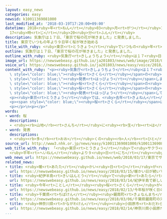 ```yaml
---
layout: easy_news
categories: easy
newsid: k10011369081000
last_modified_at: '2018-03-19T17:20:00+09:00'
datetime: 2018<ruby>年<rt>ねん</rt></ruby>03<ruby>月<rt>がつ</rt></ruby>19<ruby>日<rt>にち</rt></ruby>
  17<ruby>時<rt>じ</rt></ruby>20<ruby>分<rt>ふん</rt></ruby>
description: 気象庁は１７日、「東京で桜の花が咲きました」と発表しました。
title: 東京でいつもの年より９日早く桜が咲き始める
title_with_ruby: <ruby>東京<rt>とうきょう</rt></ruby>でいつもの<ruby>年<rt>とし</rt></ruby>より<ruby>９日<rt>ここのか</rt></ruby><ruby>早<rt>はや</rt></ruby>く<ruby>桜<rt>さくら</rt></ruby>が<ruby>咲<rt>さ</rt></ruby>き<ruby>始<rt>はじ</rt></ruby>める
outline: 気象庁は１７日、「東京で桜の花が咲きました」と発表しました。
outline_with_ruby: <ruby>気象庁<rt>きしょうちょう</rt></ruby>は１７<ruby>日<rt>にち</rt></ruby>、「<ruby>東京<rt>とうきょう</rt></ruby>で<ruby>桜<rt>さくら</rt></ruby>の<ruby>花<rt>はな</rt></ruby>が<ruby>咲<rt>さ</rt></ruby>きました」と<ruby>発表<rt>はっぴょう</rt></ruby>しました。
image_url: https://newswebeasy.github.io/ja201803/news/web/image/2018/03/17/K10011369081_1803171453_1803171454_01_02.jpg
voice_url: https://newswebeasy.github.io/ja201803/news/easy/voice/2018/03/19/k10011369081000.mp3
content_with_ruby: "<p><ruby>気象庁<rt>きしょうちょう</rt></ruby>は１７<ruby>日<rt>にち</rt></ruby>、「<ruby>東京<rt>とうきょう</rt></ruby>で<span\
  \ style=\"color: blue;\"><ruby>桜<rt>さくら</rt></ruby></span>の<ruby>花<rt>はな</rt></ruby>が<ruby>咲<rt>さ</rt></ruby>きました」と<span\
  \ style=\"color: blue;\"><ruby>発表<rt>はっぴょう</rt></ruby></span>しました。</p>\n<p><ruby>気象庁<rt>きしょうちょう</rt></ruby>は<ruby>毎年<rt>まいとし</rt></ruby>、<ruby>東京<rt>とうきょう</rt></ruby>の<span\
  \ style=\"color: blue;\"><ruby>桜<rt>さくら</rt></ruby></span>の<ruby>花<rt>はな</rt></ruby>が<ruby>咲<rt>さ</rt></ruby>いたかどうか、<ruby>靖国神社<rt>やすくにじんじゃ</rt></ruby>にあるソメイヨシノという<span\
  \ style=\"color: blue;\"><ruby>桜<rt>さくら</rt></ruby></span>の<ruby>木<rt>き</rt></ruby>を<ruby>調<rt>しら</rt></ruby>べて<span\
  \ style=\"color: blue;\"><ruby>発表<rt>はっぴょう</rt></ruby></span>しています。１７<ruby>日<rt>にち</rt></ruby><ruby>午後<rt>ごご</rt></ruby>には、６つ<ruby>以上<rt>いじょう</rt></ruby>の<ruby>花<rt>はな</rt></ruby>が<ruby>咲<rt>さ</rt></ruby>いていました。</p>\n\
  <p><ruby>東京<rt>とうきょう</rt></ruby>では、<ruby>去年<rt>きょねん</rt></ruby>より<ruby>４日<rt>よっか</rt></ruby>、いつもの<ruby>年<rt>とし</rt></ruby>より<ruby>９日<rt>ここのか</rt></ruby><ruby>早<rt>はや</rt></ruby>く<ruby>咲<rt>さ</rt></ruby>きました。<ruby>気象庁<rt>きしょうちょう</rt></ruby>は、<ruby>東京<rt>とうきょう</rt></ruby>では<ruby>先週<rt>せんしゅう</rt></ruby>２０℃<ruby>以上<rt>いじょう</rt></ruby>の<ruby>暖<rt>あたた</rt></ruby>かい<ruby>日<rt>ひ</rt></ruby>が<ruby>続<rt>つづ</rt></ruby>いたため、<ruby>早<rt>はや</rt></ruby>く<ruby>咲<rt>さ</rt></ruby>いたと<ruby>考<rt>かんが</rt></ruby>えています。<ruby>咲<rt>さ</rt></ruby>き<ruby>始<rt>はじ</rt></ruby>めてから１<ruby>週間<rt>しゅうかん</rt></ruby>から<ruby>１０日<rt>とおか</rt></ruby>ぐらいすると、たくさん<ruby>花<rt>はな</rt></ruby>が<ruby>咲<rt>さ</rt></ruby>いてきれいです。</p>\n\
  <p><span style=\"color: blue;\"><ruby>桜<rt>さくら</rt></ruby></span>は、１６<ruby>日<rt>にち</rt></ruby>までに<ruby>高知県<rt>こうちけん</rt></ruby>と<ruby>宮崎県<rt>みやざきけん</rt></ruby>で<ruby>咲<rt>さ</rt></ruby>き<ruby>始<rt>はじ</rt></ruby>めています。１７<ruby>日<rt>にち</rt></ruby>は<ruby>鹿児島県<rt>かごしまけん</rt></ruby>や<ruby>長崎県<rt>ながさきけん</rt></ruby>、<ruby>熊本県<rt>くまもとけん</rt></ruby>でも<ruby>咲<rt>さ</rt></ruby>きました。</p>\n\
  <p></p>\n<p></p>"
words:
- word: 桜
  descriptions:
  - <ruby><rb>山地</rb><rt>さんち</rt></ruby>に<ruby><rb>生</rb><rt>は</rt></ruby>え、<ruby><rb>公園</rb><rt>こうえん</rt></ruby>や<ruby><rb>庭</rb><rt>にわ</rt></ruby>にも<ruby><rb>植</rb><rt>う</rt></ruby>える<ruby><rb>木</rb><rt>き</rt></ruby>。ソメイヨシノ・シダレザクラ・ヤマザクラなど<ruby><rb>種類</rb><rt>しゅるい</rt></ruby>が<ruby><rb>多</rb><rt>おお</rt></ruby>い。<ruby><rb>春</rb><rt>はる</rt></ruby>、うすもも<ruby><rb>色</rb><rt>いろ</rt></ruby>の<ruby><rb>美</rb><rt>うつく</rt></ruby>しい<ruby><rb>花</rb><rt>はな</rt></ruby>が<ruby><rb>咲</rb><rt>さ</rt></ruby>く。<ruby><rb>日本</rb><rt>にっぽん</rt></ruby>の「<ruby><rb>国花</rb><rt>こっか</rt></ruby>」とされる。
- word: 発表
  descriptions:
  - <ruby><rb>多</rb><rt>おお</rt></ruby>くの<ruby><rb>人</rb><rt>ひと</rt></ruby>に<ruby><rb>広</rb><rt>ひろ</rt></ruby>く<ruby><rb>知</rb><rt>し</rt></ruby>らせること。
source_url: http://www3.nhk.or.jp/news/easy/k10011369081000/k10011369081000.html
web_title_with_ruby: 「<ruby>東京<rt>とうきょう</rt></ruby>で<ruby>サクラ<rt>さくら</rt></ruby>が<ruby>開花<rt>かいか</rt></ruby>」<ruby>気象庁<rt>きしょうちょう</rt></ruby>
  <ruby>平年<rt>へいねん</rt></ruby>より９<ruby>日<rt>にち</rt></ruby><ruby>早<rt>はや</rt></ruby>く
web_news_url: https://newswebeasy.github.io/news/web/2018/03/17/東京でサクラが開花気象庁-平年より9日早く
related_news:
- title: <ruby>暖<rt>あたた</rt></ruby>かい<ruby>日<rt>ひ</rt></ruby>が<ruby>続<rt>つづ</rt></ruby>いて<ruby>桜<rt>さくら</rt></ruby>が<ruby>咲<rt>さ</rt></ruby>く<ruby>日<rt>ひ</rt></ruby>が<ruby>早<rt>はや</rt></ruby>くなりそう
  url: https://newswebeasy.github.io/news/easy/2018/03/15/暖かい日が続いて桜が咲く日が早くなりそう
- title: <ruby>紀伊半島<rt>きいはんとう</rt></ruby>で<ruby>新<rt>あたら</rt></ruby>しい<ruby>野生<rt>やせい</rt></ruby>の<ruby>桜<rt>さくら</rt></ruby>が<ruby>見<rt>み</rt></ruby>つかる
  url: https://newswebeasy.github.io/news/easy/2018/03/14/紀伊半島で新しい野生の桜が見つかる
- title: <ruby>今年<rt>ことし</rt></ruby><ruby>桜<rt>さくら</rt></ruby>が<ruby>咲<rt>さ</rt></ruby>く<ruby>日<rt>ひ</rt></ruby>の<ruby>予想<rt>よそう</rt></ruby>　「いつもの<ruby>年<rt>とし</rt></ruby>とほとんど<ruby>同<rt>おな</rt></ruby>じ」
  url: https://newswebeasy.github.io/news/easy/2018/02/13/今年桜が咲く日の予想-いつもの年とほとんど同じ
- title: <ruby>千葉県<rt>ちばけん</rt></ruby><ruby>鋸南町<rt>きょなんまち</rt></ruby>の「<ruby>河津桜<rt>かわづざくら</rt></ruby>」がきれいに<ruby>咲<rt>さ</rt></ruby>く
  url: https://newswebeasy.github.io/news/easy/2018/03/06/千葉県鋸南町の河津桜がきれいに咲く
- title: <ruby>神奈川県<rt>かながわけん</rt></ruby><ruby>小田原市<rt>おだわらし</rt></ruby>で「<ruby>梅<rt>うめ</rt></ruby>まつり」　<ruby>梅<rt>うめ</rt></ruby>の<ruby>花<rt>はな</rt></ruby>がきれいに<ruby>咲<rt>さ</rt></ruby>く
  url: https://newswebeasy.github.io/news/easy/2018/02/14/神奈川県小田原市で梅まつり-梅の花がきれいに咲く
...
```

